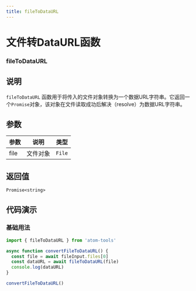 ```yaml
---
title: fileToDataURL
---
```


# 文件转DataURL函数

### fileToDataURL

## 说明

`fileToDataURL` 函数用于将传入的文件对象转换为一个数据URL字符串。它返回一个`Promise`对象，该对象在文件读取成功后解决（resolve）为数据URL字符串。

## 参数

| 参数 | 说明     | 类型   |
| ---- | -------- | ------ |
| file | 文件对象 | `File` |

## 返回值

`Promise<string>`

## 代码演示

### 基础用法

```typescript
import { fileToDataURL } from 'atom-tools'

async function convertFileToDataURL() {
  const file = await fileInput.files[0]
  const dataURL = await fileToDataURL(file)
  console.log(dataURL)
}

convertFileToDataURL()
```
